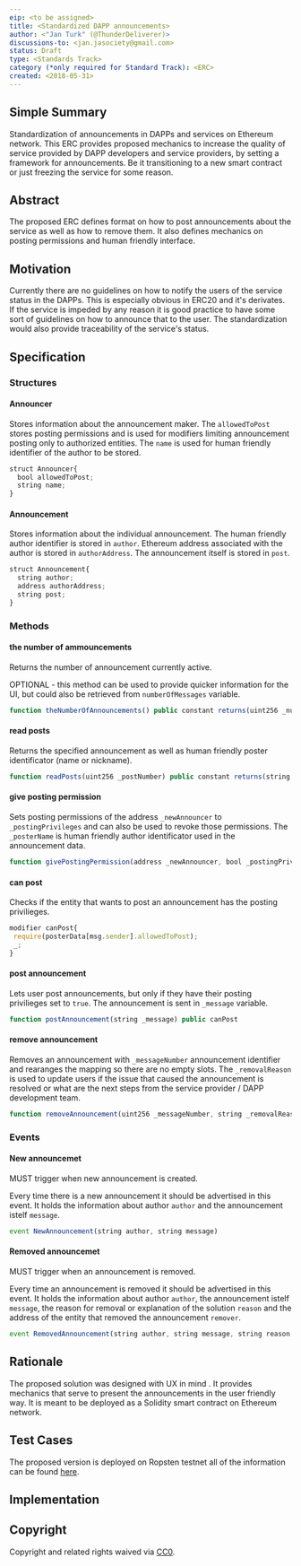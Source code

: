 ```yaml
---
eip: <to be assigned>
title: <Standardized DAPP announcements>
author: <"Jan Turk" (@ThunderDeliverer)>
discussions-to: <jan.jasociety@gmail.com>
status: Draft
type: <Standards Track>
category (*only required for Standard Track): <ERC>
created: <2018-05-31>
---
```


<!--You can leave these HTML comments in your merged EIP and delete the visible duplicate text guides, they will not appear and may be helpful to refer to if you edit it again. This is the suggested template for new EIPs. Note that an EIP number will be assigned by an editor. When opening a pull request to submit your EIP, please use an abbreviated title in the filename, `eip-draft_title_abbrev.md`. The title should be 44 characters or less.-->

## Simple Summary
<!--"If you can't explain it simply, you don't understand it well enough." Provide a simplified and layman-accessible explanation of the EIP.-->
Standardization of announcements in DAPPs and services on Ethereum network. This ERC provides proposed mechanics to increase the quality of service provided by DAPP developers and service providers, by setting a framework for announcements. Be it transitioning to a new smart contract or just freezing the service for some reason.

## Abstract
<!--A short (~200 word) description of the technical issue being addressed.-->
The proposed ERC defines format on how to post announcements about the service as well as how to remove them. It also defines mechanics on posting permissions and human friendly interface.

## Motivation
<!--The motivation is critical for EIPs that want to change the Ethereum protocol. It should clearly explain why the existing protocol specification is inadequate to address the problem that the EIP solves. EIP submissions without sufficient motivation may be rejected outright.-->
Currently there are no guidelines on how to notify the users of the service status in the DAPPs. This is especially obvious in ERC20 and it's derivates. If the service is impeded by any reason it is good practice to have some sort of guidelines on how to announce that to the user. The standardization would also provide traceability of the service's status.

## Specification
<!--The technical specification should describe the syntax and semantics of any new feature. The specification should be detailed enough to allow competing, interoperable implementations for any of the current Ethereum platforms (go-ethereum, parity, cpp-ethereum, ethereumj, ethereumjs, and [others](https://github.com/ethereum/wiki/wiki/Clients)).-->

### Structures

#### Announcer

Stores information about the announcement maker. The `allowedToPost` stores posting permissions and is used for modifiers limiting announcement posting only to authorized entities. The `name` is used for human friendly identifier of the author to be stored.

``` js
struct Announcer{
  bool allowedToPost;
  string name;
}
```


#### Announcement

Stores information about the individual announcement. The human friendly author identifier is stored in `author`. Ethereum address associated with the author is stored in `authorAddress`. The announcement itself is stored in `post`.

``` js
struct Announcement{
  string author;
  address authorAddress;
  string post;
}
```



### Methods
#### the number of ammouncements

Returns the number of announcement currently active.

OPTIONAL - this method can be used to provide quicker information for the UI, but could also be retrieved from `numberOfMessages` variable.

``` js
function theNumberOfAnnouncements() public constant returns(uint256 _numberOfAnnouncements)
```


#### read posts

Returns the specified announcement as well as human friendly poster identificator (name or nickname).

``` js
function readPosts(uint256 _postNumber) public constant returns(string _author, string _post)
```


#### give posting permission

Sets posting permissions of the address `_newAnnouncer` to `_postingPrivileges` and can also be used to revoke those permissions. The `_posterName` is human friendly author identificator used in the announcement data.

``` js
function givePostingPermission(address _newAnnouncer, bool _postingPrivileges, string _posterName) public onlyOwner returns(bool success)
```


#### can post

Checks if the entity that wants to post an announcement has the posting privilieges.

``` js
modifier canPost{
 require(posterData[msg.sender].allowedToPost);
 _;
}
```


#### post announcement

Lets user post announcements, but only if they have their posting privilieges set to `true`. The announcement is sent in `_message` variable.

``` js
function postAnnouncement(string _message) public canPost
```


#### remove announcement

Removes an announcement with `_messageNumber` announcement identifier and rearanges the mapping so there are no empty slots. The `_removalReason` is used to update users if the issue that caused the announcement is resolved or what are the next steps from the service provider / DAPP development team.

``` js
function removeAnnouncement(uint256 _messageNumber, string _removalReason) public
```



### Events

#### New announcemet

MUST trigger when new announcement is created.

Every time there is a new announcement it should be advertised in this event. It holds the information about author `author` and the announcement istelf `message`.

``` js
event NewAnnouncement(string author, string message)
```


#### Removed announcemet

MUST trigger when an announcement is removed.

Every time an announcement is removed it should be advertised in this event. It holds the information about author `author`, the announcement istelf `message`, the reason for removal or explanation of the solution `reason` and the address of the entity that removed the announcement `remover`.

``` js
event RemovedAnnouncement(string author, string message, string reason, address remover);
```

## Rationale
<!--The rationale fleshes out the specification by describing what motivated the design and why particular design decisions were made. It should describe alternate designs that were considered and related work, e.g. how the feature is supported in other languages. The rationale may also provide evidence of consensus within the community, and should discuss important objections or concerns raised during discussion.-->
The proposed solution was designed with UX in mind . It provides mechanics that serve to present the announcements in the user friendly way. It is meant to be deployed as a Solidity smart contract on Ethereum network.

## Test Cases
<!--Test cases for an implementation are mandatory for EIPs that are affecting consensus changes. Other EIPs can choose to include links to test cases if applicable.-->
The proposed version is deployed on Ropsten testnet all of the information can be found [here](https://ropsten.etherscan.io/address/0xb04f67172b9733837e59ebaf03d277279635c8e6#readContract).

## Implementation
<!--The implementations must be completed before any EIP is given status "Final", but it need not be completed before the EIP is accepted. While there is merit to the approach of reaching consensus on the specification and rationale before writing code, the principle of "rough consensus and running code" is still useful when it comes to resolving many discussions of API details.-->

## Copyright
Copyright and related rights waived via [CC0](https://creativecommons.org/publicdomain/zero/1.0/).
